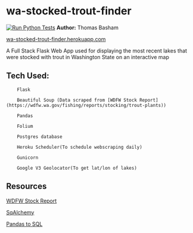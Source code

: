 # wa-stocked-trout-finder

[![Run Python Tests](https://github.com/Thomas-Basham/wa-stocked-trout-finder/actions/workflows/python-tests.yml/badge.svg)](https://github.com/Thomas-Basham/wa-stocked-trout-finder/actions/workflows/python-tests.yml)
**Author:** Thomas Basham

[wa-stocked-trout-finder.herokuapp.com](https://wa-stocked-trout-finder.herokuapp.com)

A Full Stack Flask Web App used for displaying the most recent lakes that were stocked with trout in Washington State on an interactive map

## Tech Used: 

        Flask
        
        Beautiful Soup (Data scraped from [WDFW Stock Report](https://wdfw.wa.gov/fishing/reports/stocking/trout-plants))
        
        Pandas
        
        Folium
        
        Postgres database
        
        Heroku Scheduler(To schedule webscraping daily)
        
        Gunicorn
        
        Google V3 Geolocator(To get lat/lon of lakes)



## Resources
[WDFW Stock Report](https://wdfw.wa.gov/fishing/reports/stocking/trout-plants)

[SqAlchemy](https://flask-sqlalchemy.palletsprojects.com/en/2.x/quickstart/)

[Pandas to SQL](https://towardsdatascience.com/upload-your-pandas-dataframe-to-your-database-10x-faster-eb6dc6609ddf)
